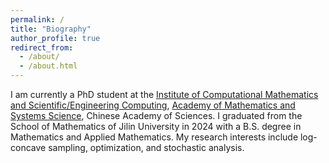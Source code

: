 ```yaml
---
permalink: /
title: "Biography"
author_profile: true
redirect_from: 
  - /about/
  - /about.html
---
```




I am currently a PhD student at the [Institute of Computational Mathematics and Scientific/Engineering Computing](https://icmsec.cc.ac.cn/), [Academy of Mathematics and Systems Science](http://www.amss.ac.cn/), Chinese Academy of Sciences. I graduated from the School of Mathematics of Jilin University in 2024 with a B.S. degree in Mathematics and Applied Mathematics. My research interests include log-concave sampling, optimization, and stochastic analysis.


